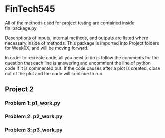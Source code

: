 # FinTech545
All of the methods used for project testing are contained inside fin_package.py

Descriptions of inputs, internal methods, and outputs are listed where necessary inside of methods. This package is imported into Project folders for Week0X, and will be moving forward.

In order to recreate code, all you need to do is follow the comments for the question that each line is answering and uncomment the line of python code if it is commented out. If the code pauses after a plot is created, close out of the plot and the code will continue to run.

## Project 2
### Problem 1: p1_work.py
### Problem 2: p2_work.py
### Problem 3: p3_work.py